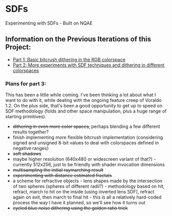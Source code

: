 # SDFs
Experimenting with SDFs - Built on NQAE

## Information on the Previous Iterations of this Project:
- [Part 1: Basic bitcrush dithering in the RGB colorspace](https://jbaker.graphics/writings/sdf1.html)
- [Part 2: More experiments with SDF techniques and dithering in different colorspaces](https://jbaker.graphics/writings/sdf2.html)

### Plans for part 3:
This has been a little while coming. I've been thinking a lot about what I want to do with it, while dealing with the ongoing feature creep of Voraldo 1.2. On the plus side, that's been a good opportunity to get up to speed on SDF methodology (folds and other space manipulation, plus a huge range of starting primitives).

- ~~dithering in even more color spaces,~~ perhaps blending a few different results together?
- finish implementing more flexible bitcrush implementation (considering signed and unsigned 8-bit values to deal with colorspaces defined in negative ranges)
- ~~soft shadows~~
- maybe higher resolution (640x480 or widescreen variant of that?) - currently 512x256, just to be friendly with shader invocation dimensions
- ~~multisampling the initial raymarching result~~
- ~~experimenting with distance estimated fractals~~
- a scheme for refractive objects - lens shapes made by the intersection of two spheres (spheres of different radii?) - methodology based on hit, refract, march to hit on the inside (using inverted lens SDF), refract again on exit, then march to final hit - this is all a relatively hard-coded process the way I have it planned, so we'll see how it turns out
- ~~cycled blue noise dithering using the golden ratio trick~~
